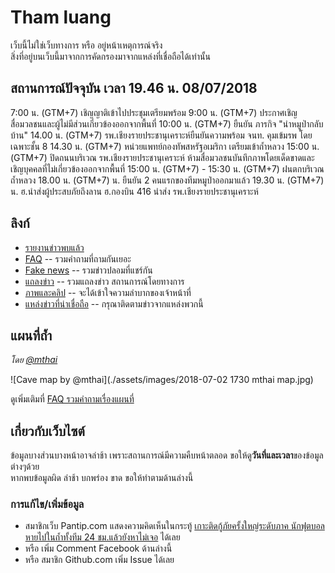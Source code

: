 # Tham luang

เว็บนี้ไม่ใช่เว็บทางการ หรือ อยู่หน้าเหตุการณ์จริง  
สิ่งที่อยู่บนเว็บนี้มาจากการคัดกรองมาจากแหล่งที่เชื่อถือได้เท่านั้น

## สถานการณ์ปัจจุบัน เวลา 19.46 น. 08/07/2018

7:00 น. (GTM+7) เชิญญาติเข้าไปประชุมเตรียมพร้อม
9:00 น. (GTM+7) ประกาศเชิญสื่อมวลชนและผู้ไม่มีส่วนเกี่ยวข้องออกจากพื้นที่ 
10:00 น. (GTM+7) ยืนยัน ภารกิจ "นำหมูป่ากลับบ้าน"
14.00 น. (GTM+7) รพ.เชียงรายประชานุเคราะห์ยืนยันความพร้อม จนท. คุมเข้มรพ โดยเฉพาะชั้น 8
14.30 น. (GTM+7) หน่วยแพทย์กองทัพสหรัฐอเมริกา เตรียมเข้าถ้ำหลวง
15:00 น. (GTM+7) ปิดถนนบริเวณ รพ.เชียงรายประชานุเคราะห์ ห้ามสื่อมวลชนบันทึกภาพโดยเด็ดขาดและเชิญบุคคลที่ไม่เกี่ยวข้องออกจากพื้นที่
15:00 น. (GTM+7) - 15:30 น. (GTM+7) ฝนตกบริเวณถ้ำหลวง
18.00 น. (GTM+7) น. ยืนยัน 2 คนแรกของทีมหมูป่าออกมาแล้ว
19.30 น. (GTM+7) น. ฮ.นำส่งผู้ประสบภัยถึงลาน ฮ.กองบิน 416 นำส่ง รพ.เชียงรายประชานุเคราะห์

## ลิงก์

- [รายงานข่าวพบแล้ว](./found/)
- [FAQ](./faq) -- รวมคำถามที่ถามกันเยอะ
- [Fake news](./fakes) -- รวมข่าวปลอมที่แชร์กัน
- [แถลงข่าว](./statements) -- รวมแถลงข่าว สถานการณ์โดยทางการ
- [ภาพและคลิป](./media) -- จะได้เข้าใจความลำบากของเจ้าหน้าที่
- [แหล่งข่าวที่น่าเชื่อถือ](./news) -- กรุณาติดตามข่าวจากแหล่งพวกนี้

## แผนที่ถ้ำ

_โดย [@mthai](https://twitter.com/mthai/status/1013750300597895168)_

![Cave map by @mthai](./assets/images/2018-07-02 1730 mthai map.jpg)

ดูเพิ่มเติมที่ [FAQ รวมคำถามเรื่องแผนที่](./faq/รวมคำถามเรื่องแผนที่/#รวมแผนที่)

## เกี่ยวกับเว็บไซต์

ข้อมูลบางส่วนบางหน้าอาจล่าช้า เพราะสถานการณ์มีความคืบหน้าตลอด ขอให้ดู**วันที่และเวลา**ของข้อมูลต่างๆด้วย  
หากพบข้อมูลผิด ล่าช้า บกพร่อง ขาด ขอให้ทำตามด้านล่างนี้

### การแก้ไข/เพิ่มข้อมูล

- สมาชิกเว็บ Pantip.com แสดงความคิดเห็นในกระทู้ [เกาะติดกู้ภัยครั้งใหญ่ระดับภาค นักฟุตบอลหายไปในถ้ำทั้งทีม 24 ชม.แล้วยังหาไม่เจอ](https://pantip.com/topic/37803852/) ได้เลย
- หรือ เพิ่ม Comment Facebook ด้านล่างนี้
- หรือ สมาชิก Github.com เพิ่ม Issue ได้เลย

<div class="fb-comments" data-href="https://thewapp.github.io/tham-luang-sar/" data-numposts="5"></div>
<div id="fb-root"></div>
<script>(function(d, s, id) {
  var js, fjs = d.getElementsByTagName(s)[0];
  if (d.getElementById(id)) return;
  js = d.createElement(s); js.id = id;
  js.src = 'https://connect.facebook.net/en_US/sdk.js#xfbml=1&version=v3.0';
  fjs.parentNode.insertBefore(js, fjs);
}(document, 'script', 'facebook-jssdk'));</script>
